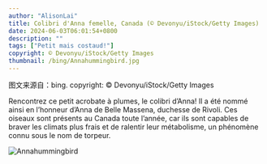 ```yaml
---
author: "AlisonLai"
title: Colibri d'Anna femelle, Canada (© Devonyu/iStock/Getty Images)
date: 2024-06-03T06:01:54+0800
description: ""
tags: ["Petit mais costaud!"]
copyright: © Devonyu/iStock/Getty Images
thumbnail: /bing/Annahummingbird.jpg
---
```

图文来源自：bing.  copyright: © Devonyu/iStock/Getty Images

Rencontrez ce petit acrobate à plumes, le colibri d’Anna! Il a été nommé ainsi en l’honneur d’Anna de Belle Massena, duchesse de Rivoli. Ces oiseaux sont présents au Canada toute l’année, car ils sont capables de braver les climats plus frais et de ralentir leur métabolisme, un phénomène connu sous le nom de torpeur.

![Annahummingbird](/bing/Annahummingbird.jpg)